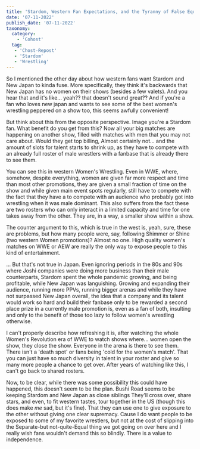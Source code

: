 ```yaml
---
title: 'Stardom, Western Fan Expectations, and the Tyranny of False Equality'
date: '07-11-2022'
publish_date: '07-11-2022'
taxonomy:
  category:
    - 'Cohost'
  tag:
   - 'Chost-Repost'
   - 'Stardom'
   - 'Wrestling'
---
```


So I mentioned the other day about how western fans want Stardom and New Japan to kinda fuse. More specifically, they think it's backwards that New Japan has no women on their shows (besides a few valets). And you hear that and it's like... yeah?? that doesn't sound great?? And if you're a fan who loves new japan and wants to see some of the best women's wrestling peppered on a show too, this seems awfully convenient!

But think about this from the opposite perspective. Image you're a Stardom fan. What benefit do you get from this? Now all your big matches are happening on another show, filled with matches with men that you may not care about. Would they get top billing, Almost certainly not... and the amount of slots for talent starts to shrink up, as they have to compete with an already full roster of male wrestlers with a fanbase that is already there to see them.

You can see this in western Women's Wrestling. Even in WWE, where, somehow, despite everything, women are given far more respect and time than most other promotions, they are given a small fraction of time on the show and while given main event spots regularly, still have to compete with the fact that they have a to compete with an audience who probably got into wrestling when it was male dominant. This also suffers from the fact these are two rosters who can only interact in a limited capacity and time for one takes away from the other. They are, in a way, a smaller show within a show.

The counter argument to this, which is true in the west is, yeah, sure, these are problems, but how many people were, say, following Shimmer or Shine (two western Women promotions)? Almost no one. High quality women's matches on WWE or AEW are really the only way to expose people to this kind of entertainment.

... But that's not true in Japan. Even ignoring periods in the 80s and 90s where Joshi companies were doing more business than their male counterparts, Stardom spent the whole pandemic growing, and being profitable, while New Japan was languishing. Growing and expanding their audience, running more PPVs, running bigger arenas and while they have not surpassed New Japan overall, the idea that a company and its talent would work so hard and build their fanbase only to be rewarded a second place prize in a currently male promotion is, even as a fan of both, insulting and only to the benefit of those too lazy to follow women's wrestling otherwise.

I can't properly describe how refreshing it is, after watching the whole Women's Revolution era of WWE to watch shows where... women open the show, they close the show. Everyone in the arena is there to see them. There isn't a 'death spot' or fans being 'cold for the women's match'. That you can just have so much diversity in talent in your roster and give so many more people a chance to get over. After years of watching like this, I can't go back to shared rosters.

Now, to be clear, while there was some possibility this could have happened, this doesn't seem to be the plan. Bushi Road seems to be keeping Stardom and New Japan as close siblings They'll cross over, share stars, and even, to fit western tastes, tour together in the US (though this does make *me* sad, but it's fine). That they can use one to give exposure to the other without giving one clear supremacy. Cause I do want people to be exposed to some of my favorite wrestlers, but not at the cost of slipping into the Separate-but not-quite-Equal thing we got going on over here and I really wish fans wouldn't demand this so blindly. There is a value to independence.